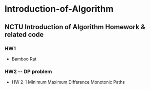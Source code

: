 # Introduction-of-Algorithm
## NCTU Introduction of Algorithm Homework & related code
### HW1
- Bamboo Rat
### HW2 -- DP problem
- HW 2-1 Minimum Maximum Difference Monotonic Paths

